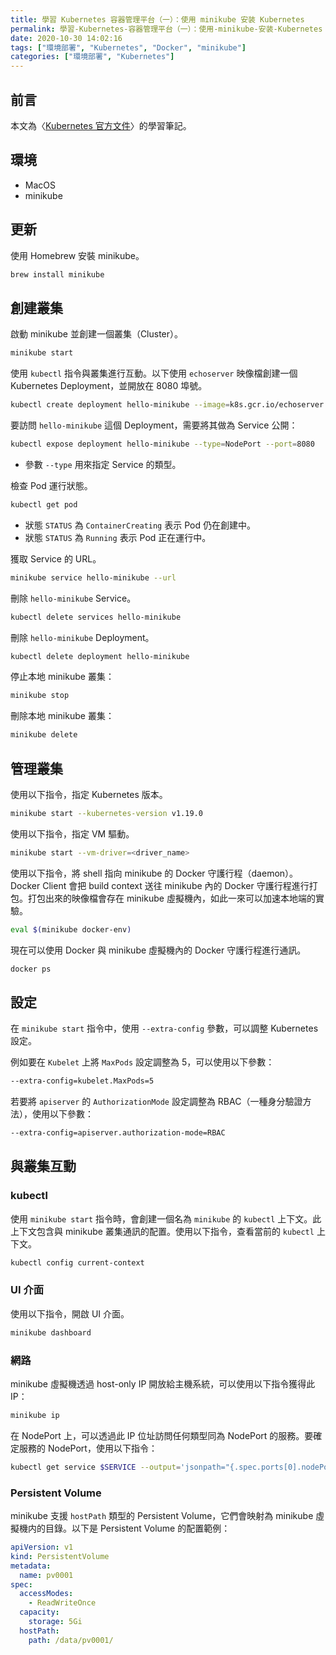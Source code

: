 ```yaml
---
title: 學習 Kubernetes 容器管理平台（一）：使用 minikube 安装 Kubernetes
permalink: 學習-Kubernetes-容器管理平台（一）：使用-minikube-安装-Kubernetes
date: 2020-10-30 14:02:16
tags: ["環境部署", "Kubernetes", "Docker", "minikube"]
categories: ["環境部署", "Kubernetes"]
---
```


## 前言

本文為〈[Kubernetes 官方文件](https://kubernetes.io/docs/home/)〉的學習筆記。

## 環境

- MacOS
- minikube

## 更新

使用 Homebrew 安裝 minikube。

```BASH
brew install minikube
```

## 創建叢集

啟動 minikube 並創建一個叢集（Cluster）。

```BASH
minikube start
```

使用 `kubectl` 指令與叢集進行互動。以下使用 `echoserver` 映像檔創建一個  Kubernetes Deployment，並開放在 8080 埠號。

```BASH
kubectl create deployment hello-minikube --image=k8s.gcr.io/echoserver:1.10
```

要訪問 `hello-minikube` 這個 Deployment，需要將其做為 Service 公開：

```BASH
kubectl expose deployment hello-minikube --type=NodePort --port=8080
```

- 參數 `--type` 用來指定 Service 的類型。

檢查 Pod 運行狀態。

```BASH
kubectl get pod
```

- 狀態 `STATUS` 為 `ContainerCreating` 表示 Pod 仍在創建中。
- 狀態 `STATUS` 為 `Running` 表示 Pod 正在運行中。

獲取 Service 的 URL。

```BASH
minikube service hello-minikube --url
```

刪除 `hello-minikube` Service。

```BASH
kubectl delete services hello-minikube
```

刪除 `hello-minikube` Deployment。

```BASH
kubectl delete deployment hello-minikube
```

停止本地 minikube 叢集：

```BASH
minikube stop
```

刪除本地 minikube 叢集：

```BASH
minikube delete
```

## 管理叢集

使用以下指令，指定 Kubernetes 版本。

```BASH
minikube start --kubernetes-version v1.19.0
```

使用以下指令，指定 VM 驅動。

```BASH
minikube start --vm-driver=<driver_name>
```

使用以下指令，將 shell 指向 minikube 的 Docker 守護行程（daemon）。Docker Client 會把 build context 送往 minikube 內的 Docker 守護行程進行打包。打包出來的映像檔會存在 minikube 虛擬機內，如此一來可以加速本地端的實驗。

```BASH
eval $(minikube docker-env)
```

現在可以使用 Docker 與 minikube 虛擬機內的 Docker 守護行程進行通訊。

```BASH
docker ps
```

## 設定

在 `minikube start` 指令中，使用 `--extra-config` 參數，可以調整 Kubernetes 設定。

例如要在 `Kubelet` 上將 `MaxPods` 設定調整為 5，可以使用以下參數：

```BASH
--extra-config=kubelet.MaxPods=5
```

若要將 `apiserver` 的 `AuthorizationMode` 設定調整為 RBAC（一種身分驗證方法），使用以下參數：

```BASH
--extra-config=apiserver.authorization-mode=RBAC
```

## 與叢集互動

### kubectl

使用 `minikube start` 指令時，會創建一個名為 `minikube` 的 `kubectl` 上下文。此上下文包含與 minikube 叢集通訊的配置。使用以下指令，查看當前的 `kubectl` 上下文。

```BASH
kubectl config current-context
```

### UI 介面

使用以下指令，開啟 UI 介面。

```BASH
minikube dashboard
```

### 網路

minikube 虛擬機透過 host-only IP 開放給主機系統，可以使用以下指令獲得此 IP：

```BASH
minikube ip
```

在 NodePort 上，可以透過此 IP 位址訪問任何類型同為 NodePort 的服務。要確定服務的 NodePort，使用以下指令：

```BASH
kubectl get service $SERVICE --output='jsonpath="{.spec.ports[0].nodePort}"'
```

### Persistent Volume

minikube 支援 `hostPath` 類型的 Persistent Volume，它們會映射為 minikube 虛擬機内的目錄。以下是 Persistent Volume 的配置範例：

```YAML
apiVersion: v1
kind: PersistentVolume
metadata:
  name: pv0001
spec:
  accessModes:
    - ReadWriteOnce
  capacity:
    storage: 5Gi
  hostPath:
    path: /data/pv0001/
```
